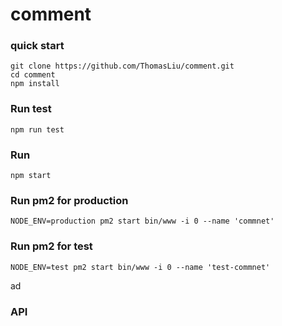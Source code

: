 # comment

### quick start
```
git clone https://github.com/ThomasLiu/comment.git
cd comment
npm install
```

### Run test
```
npm run test
```

### Run 
```
npm start
```

### Run pm2 for production
```
NODE_ENV=production pm2 start bin/www -i 0 --name 'commnet'
```

### Run pm2 for test
```
NODE_ENV=test pm2 start bin/www -i 0 --name 'test-commnet'
```

ad

### API
